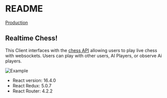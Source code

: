 # README

[Production](https://chess-machine.herokuapp.com)

## Realtime Chess!

This Client interfaces with the [chess API](https://github.com/chadellison/chess) allowing users to play live chess with websockets. Users can play with other users, AI Players, or observe Ai players.

![Example](https://github.com/chadellison/chessClient/public/examplePlay.gif)

* React version: 16.4.0
* React Redux: 5.0.7
* React Router: 4.2.2
